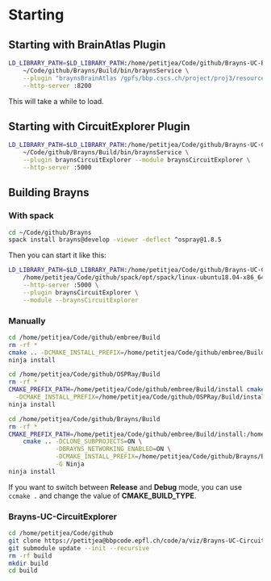 # Starting
## Starting with BrainAtlas Plugin

```bash
LD_LIBRARY_PATH=$LD_LIBRARY_PATH:/home/petitjea/Code/github/Brayns-UC-BrainAtlas/build \
    ~/Code/github/Brayns/Build/bin/braynsService \
    --plugin "braynsBrainAtlas /gpfs/bbp.cscs.ch/project/proj3/resources/brain_atlas/simple.brainatlas" \
    --http-server :8200
```

This will take a while to load.

## Starting with CircuitExplorer Plugin

```bash
LD_LIBRARY_PATH=$LD_LIBRARY_PATH:/home/petitjea/Code/github/Brayns-UC-CircuitExplorer/build \
    ~/Code/github/Brayns/Build/bin/braynsService \
    --plugin braynsCircuitExplorer --module braynsCircuitExplorer \
    --http-server :5000
```

## Building Brayns

### With spack

```bash
cd ~/Code/github/Brayns
spack install brayns@develop -viewer -deflect ^ospray@1.8.5
```

Then you can start it like this:
```bash
LD_LIBRARY_PATH=$LD_LIBRARY_PATH:/home/petitjea/Code/github/Brayns-UC-CircuitExplorer/build \
    /home/petitjea/Code/github/spack/opt/spack/linux-ubuntu18.04-x86_64/gcc-7.4.0/brayns-develop-d6vgtt/bin/braynsService \
    --http-server :5000 \
    --plugin braynsCircuitExplorer \
    --module --braynsCircuitExplorer
```

### Manually

```bash
cd /home/petitjea/Code/github/embree/Build
rm -rf *
cmake .. -DCMAKE_INSTALL_PREFIX=/home/petitjea/Code/github/embree/Build/install -G Ninja
ninja install

cd /home/petitjea/Code/github/OSPRay/Build
rm -rf *
CMAKE_PREFIX_PATH=/home/petitjea/Code/github/embree/Build/install cmake .. \
  -DCMAKE_INSTALL_PREFIX=/home/petitjea/Code/github/OSPRay/Build/install -G Ninja
ninja install

cd /home/petitjea/Code/github/Brayns/Build
rm -rf *
CMAKE_PREFIX_PATH=/home/petitjea/Code/github/embree/Build/install:/home/petitjea/Code/github/OSPRay/Build/install:/home/petitjea/Code/github/libwebsockets/Build/install \
    cmake .. -DCLONE_SUBPROJECTS=ON \
             -DBRAYNS_NETWORKING_ENABLED=ON \
             -DCMAKE_INSTALL_PREFIX=/home/petitjea/Code/github/Brayns/Build/install \
             -G Ninja
ninja install
```

If you want to switch between __Release__ and __Debug__ mode, you can use `ccmake .` and change the value of __CMAKE_BUILD_TYPE__.

### Brayns-UC-CircuitExplorer

```bash
cd /home/petitjea/Code/github
git clone https://petitjea@bbpcode.epfl.ch/code/a/viz/Brayns-UC-CircuitExplorer
git submodule update --init --recursive
rm -rf build
mkdir build
cd build

```
